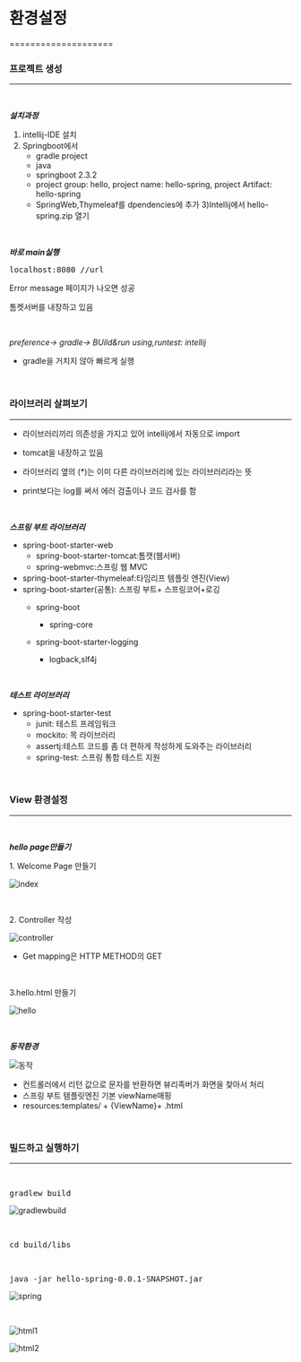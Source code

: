 <h1> 환경설정</h1>
====================

<h3>프로젝트 생성</h3>

----------------------
<br/>

<b>*설치과정*</b>

1) intellij-IDE 설치
2) Springboot에서 
    - gradle project 
    - java
    - springboot 2.3.2
    - project group: hello,  project name: hello-spring,  project Artifact: hello-spring
    - SpringWeb,Thymeleaf를 dpendencies에 추가
3)Intellij에서 hello-spring.zip 열기

<br/>

<b>*바로 main실행*</b>
<pre>
localhost:8080 //url
</pre>
<p>Error message 페이지가 나오면 성공</p>
<p>톰켓서버를 내장하고 있음</p>

<br/>

*preference-> gradle-> BUild&run using,runtest: intellij*
- gradle을 거치지 않아 빠르게 실행 

<br/>

<h3>라이브러리 살펴보기</h3>

------------------------

- 라이브러리끼리 의존성을 가지고 있어 intellij에서 자동으로 import

- tomcat을 내장하고 있음

- 라이브러리 옆의 (*)는 이미 다른 라이브러리에 있는 라이브러리라는 뜻

- print보다는 log를 써서 에러 검출이나 코드 검사를 함

<br/>

<b>*스프링 부트 라이브러리*</b>
- spring-boot-starter-web
    - spring-boot-starter-tomcat:톰캣(웹서버)
    - spring-webmvc:스프링 웹 MVC
- spring-boot-starter-thymeleaf:타임리프 템플릿 엔진(View)
- spring-boot-starter(공통): 스프링 부트+ 스프링코어+로깅
    - spring-boot
         - spring-core

    - spring-boot-starter-logging
        - logback,slf4j

<br/>

<b>*테스트 라이브러리*</b>
- spring-boot-starter-test
    - junit: 테스트 프레임워크
    - mockito: 목 라이브러리
    - assertj:테스트 코드를 좀 더 편하게 작성하게 도와주는 라이브러리
    - spring-test: 스프링 통합 테스트 지원

<br/>

<h3> View 환경설정</h3>
 
 -----------------------

<br/>

<b>*hello page만들기*</b>

<p>1. Welcome Page 만들기</p>

![index](index.png)

<br>

<p>2. Controller 작성</p>

![controller](controller.png)

- Get mapping은 HTTP METHOD의 GET

<br>

<p>3.hello.html 만들기</p>

![hello](hello.png)

<br>

<b>*동작환경*</b>

![동작](동작.png)

- 컨트롤러에서 리턴 값으로 문자를 반환하면 뷰리족버가 화면을 찾아서 처리
- 스프링 부트 템플릿엔진 기본 viewName매핑
- resources:templates/ + {ViewName}+ .html

<br/>

<h3>빌드하고 실행하기</h3>

---------------------------

<br>

<pre>gradlew build</pre>

![gradlewbuild](gradlewbuild.png)

<br>

<pre>cd build/libs</pre>

<br>

<pre>java -jar hello-spring-0.0.1-SNAPSHOT.jar</pre>

![spring](spring.png)

<br>

![html1](html1.png)

![html2](html2.png)



